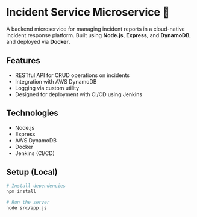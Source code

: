 # Incident Service Microservice 🚨

A backend microservice for managing incident reports in a cloud-native incident response platform. Built using **Node.js**, **Express**, and **DynamoDB**, and deployed via **Docker**.

## Features

- RESTful API for CRUD operations on incidents
- Integration with AWS DynamoDB
- Logging via custom utility
- Designed for deployment with CI/CD using Jenkins

## Technologies

- Node.js
- Express
- AWS DynamoDB
- Docker
- Jenkins (CI/CD)

## Setup (Local)

```bash
# Install dependencies
npm install

# Run the server
node src/app.js
```
